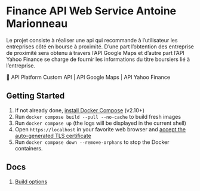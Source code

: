 # Finance API Web Service Antoine Marionneau

Le projet consiste à réaliser une api qui recommande à l’utilisateur les entreprises côté en bourse à proximité. D’une part l’obtention des entreprise de proximité sera obtenu à travers l’API Google Maps et d’autre part l’API Yahoo Finance se charge de fournir les informations du titre boursiers lié à l’entreprise.

<aside>
📌 API Platform Custom API | API Google Maps | API Yahoo Finance
</aside>

## Getting Started

1. If not already done, [install Docker Compose](https://docs.docker.com/compose/install/) (v2.10+)
2. Run `docker compose build --pull --no-cache` to build fresh images
3. Run `docker compose up` (the logs will be displayed in the current shell)
4. Open `https://localhost` in your favorite web browser and [accept the auto-generated TLS certificate](https://stackoverflow.com/a/15076602/1352334)
5. Run `docker compose down --remove-orphans` to stop the Docker containers.

## Docs

1. [Build options](docs/build.md)
